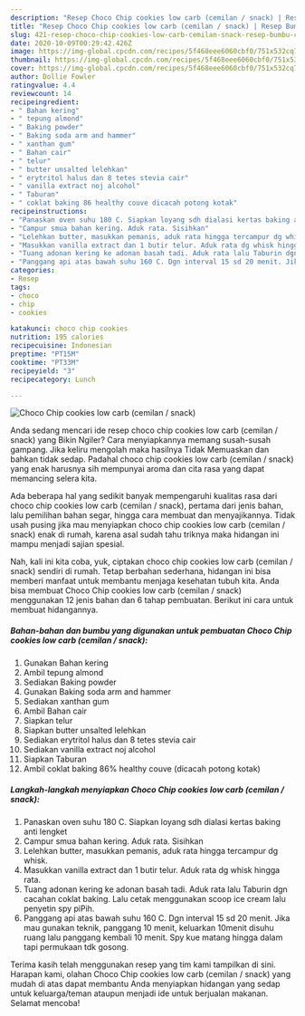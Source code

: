 ```yaml
---
description: "Resep Choco Chip cookies low carb (cemilan / snack) | Resep Bumbu Choco Chip cookies low carb (cemilan / snack) Yang Lezat"
title: "Resep Choco Chip cookies low carb (cemilan / snack) | Resep Bumbu Choco Chip cookies low carb (cemilan / snack) Yang Lezat"
slug: 421-resep-choco-chip-cookies-low-carb-cemilan-snack-resep-bumbu-choco-chip-cookies-low-carb-cemilan-snack-yang-lezat
date: 2020-10-09T00:29:42.426Z
image: https://img-global.cpcdn.com/recipes/5f468eee6060cbf0/751x532cq70/choco-chip-cookies-low-carb-cemilan-snack-foto-resep-utama.jpg
thumbnail: https://img-global.cpcdn.com/recipes/5f468eee6060cbf0/751x532cq70/choco-chip-cookies-low-carb-cemilan-snack-foto-resep-utama.jpg
cover: https://img-global.cpcdn.com/recipes/5f468eee6060cbf0/751x532cq70/choco-chip-cookies-low-carb-cemilan-snack-foto-resep-utama.jpg
author: Dollie Fowler
ratingvalue: 4.4
reviewcount: 14
recipeingredient:
- " Bahan kering"
- " tepung almond"
- " Baking powder"
- " Baking soda arm and hammer"
- " xanthan gum"
- " Bahan cair"
- " telur"
- " butter unsalted lelehkan"
- " erytritol halus dan 8 tetes stevia cair"
- " vanilla extract noj alcohol"
- " Taburan"
- " coklat baking 86 healthy couve dicacah potong kotak"
recipeinstructions:
- "Panaskan oven suhu 180 C. Siapkan loyang sdh dialasi kertas baking anti lengket"
- "Campur smua bahan kering. Aduk rata. Sisihkan"
- "Lelehkan butter, masukkan pemanis, aduk rata hingga tercampur dg whisk."
- "Masukkan vanilla extract dan 1 butir telur. Aduk rata dg whisk hingga rata."
- "Tuang adonan kering ke adonan basah tadi. Aduk rata lalu Taburin dgn cacahan coklat baking. Lalu cetak menggunakan scoop ice cream lalu penyetin spy piPih."
- "Panggang api atas bawah suhu 160 C. Dgn interval 15 sd 20 menit. Jika mau gunakan teknik, panggang 10 menit, keluarkan 10menit disuhu ruang lalu panggang kembali 10 menit. Spy kue matang hingga dalam tapi permukaan tdk gosong."
categories:
- Resep
tags:
- choco
- chip
- cookies

katakunci: choco chip cookies 
nutrition: 195 calories
recipecuisine: Indonesian
preptime: "PT15M"
cooktime: "PT33M"
recipeyield: "3"
recipecategory: Lunch

---
```



![Choco Chip cookies low carb (cemilan / snack)](https://img-global.cpcdn.com/recipes/5f468eee6060cbf0/751x532cq70/choco-chip-cookies-low-carb-cemilan-snack-foto-resep-utama.jpg)

Anda sedang mencari ide resep choco chip cookies low carb (cemilan / snack) yang Bikin Ngiler? Cara menyiapkannya memang susah-susah gampang. Jika keliru mengolah maka hasilnya Tidak Memuaskan dan bahkan tidak sedap. Padahal choco chip cookies low carb (cemilan / snack) yang enak harusnya sih mempunyai aroma dan cita rasa yang dapat memancing selera kita.

Ada beberapa hal yang sedikit banyak mempengaruhi kualitas rasa dari choco chip cookies low carb (cemilan / snack), pertama dari jenis bahan, lalu pemilihan bahan segar, hingga cara membuat dan menyajikannya. Tidak usah pusing jika mau menyiapkan choco chip cookies low carb (cemilan / snack) enak di rumah, karena asal sudah tahu triknya maka hidangan ini mampu menjadi sajian spesial.




Nah, kali ini kita coba, yuk, ciptakan choco chip cookies low carb (cemilan / snack) sendiri di rumah. Tetap berbahan sederhana, hidangan ini bisa memberi manfaat untuk membantu menjaga kesehatan tubuh kita. Anda bisa membuat Choco Chip cookies low carb (cemilan / snack) menggunakan 12 jenis bahan dan 6 tahap pembuatan. Berikut ini cara untuk membuat hidangannya.

<!--inarticleads1-->

##### Bahan-bahan dan bumbu yang digunakan untuk pembuatan Choco Chip cookies low carb (cemilan / snack):

1. Gunakan  Bahan kering
1. Ambil  tepung almond
1. Sediakan  Baking powder
1. Gunakan  Baking soda arm and hammer
1. Sediakan  xanthan gum
1. Ambil  Bahan cair
1. Siapkan  telur
1. Siapkan  butter unsalted lelehkan
1. Sediakan  erytritol halus dan 8 tetes stevia cair
1. Sediakan  vanilla extract noj alcohol
1. Siapkan  Taburan
1. Ambil  coklat baking 86% healthy couve (dicacah potong kotak)




<!--inarticleads2-->

##### Langkah-langkah menyiapkan Choco Chip cookies low carb (cemilan / snack):

1. Panaskan oven suhu 180 C. Siapkan loyang sdh dialasi kertas baking anti lengket
1. Campur smua bahan kering. Aduk rata. Sisihkan
1. Lelehkan butter, masukkan pemanis, aduk rata hingga tercampur dg whisk.
1. Masukkan vanilla extract dan 1 butir telur. Aduk rata dg whisk hingga rata.
1. Tuang adonan kering ke adonan basah tadi. Aduk rata lalu Taburin dgn cacahan coklat baking. Lalu cetak menggunakan scoop ice cream lalu penyetin spy piPih.
1. Panggang api atas bawah suhu 160 C. Dgn interval 15 sd 20 menit. Jika mau gunakan teknik, panggang 10 menit, keluarkan 10menit disuhu ruang lalu panggang kembali 10 menit. Spy kue matang hingga dalam tapi permukaan tdk gosong.




Terima kasih telah menggunakan resep yang tim kami tampilkan di sini. Harapan kami, olahan Choco Chip cookies low carb (cemilan / snack) yang mudah di atas dapat membantu Anda menyiapkan hidangan yang sedap untuk keluarga/teman ataupun menjadi ide untuk berjualan makanan. Selamat mencoba!
